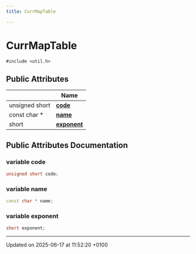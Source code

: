 ```yaml
---
title: CurrMapTable

---
```


# CurrMapTable






`#include <util.h>`

## Public Attributes

|                | Name           |
| -------------- | -------------- |
| unsigned short | **[code](struct_curr_map_table.md#variable-code)**  |
| const char * | **[name](struct_curr_map_table.md#variable-name)**  |
| short | **[exponent](struct_curr_map_table.md#variable-exponent)**  |

## Public Attributes Documentation

### variable code

```cpp
unsigned short code;
```


### variable name

```cpp
const char * name;
```


### variable exponent

```cpp
short exponent;
```


-------------------------------

Updated on 2025-06-17 at 11:52:20 +0100